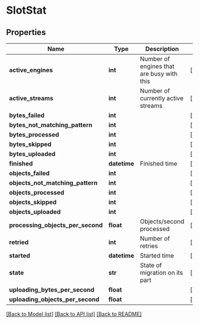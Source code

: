 # SlotStat

## Properties
Name | Type | Description | Notes
------------ | ------------- | ------------- | -------------
**active_engines** | **int** | Number of engines that are busy with this | [optional] 
**active_streams** | **int** | Number of currently active streams | [optional] 
**bytes_failed** | **int** |  | [optional] 
**bytes_not_matching_pattern** | **int** |  | [optional] 
**bytes_processed** | **int** |  | [optional] 
**bytes_skipped** | **int** |  | [optional] 
**bytes_uploaded** | **int** |  | [optional] 
**finished** | **datetime** | Finished time | [optional] 
**objects_failed** | **int** |  | [optional] 
**objects_not_matching_pattern** | **int** |  | [optional] 
**objects_processed** | **int** |  | [optional] 
**objects_skipped** | **int** |  | [optional] 
**objects_uploaded** | **int** |  | [optional] 
**processing_objects_per_second** | **float** | Objects/second processed | [optional] 
**retried** | **int** | Number of retries | [optional] 
**started** | **datetime** | Started time | [optional] 
**state** | **str** | State of migration on its part | [optional] 
**uploading_bytes_per_second** | **float** |  | [optional] 
**uploading_objects_per_second** | **float** |  | [optional] 

[[Back to Model list]](../README.md#documentation-for-models) [[Back to API list]](../README.md#documentation-for-api-endpoints) [[Back to README]](../README.md)


